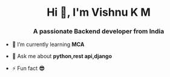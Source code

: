 <h1 align="center">Hi 👋, I'm Vishnu K M</h1>
<h3 align="center">A passionate Backend developer from India</h3>

- 🌱 I’m currently learning **MCA**

- 💬 Ask me about **python,rest api,django**

- ⚡ Fun fact **😎**


